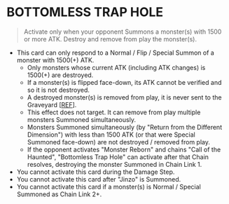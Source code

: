 
# BOTTOMLESS TRAP HOLE  
> Activate only when your opponent Summons a monster(s) with 1500 or more ATK. Destroy and remove from play the monster(s).

*   This card can only respond to a Normal / Flip / Special Summon of a monster with 1500(+) ATK.
    *   Only monsters whose current ATK (including ATK changes) is 1500(+) are destroyed.
    *   If a monster(s) is flipped face-down, its ATK cannot be verified and so it is not destroyed.
    *   A destroyed monster(s) is removed from play, it is never sent to the Graveyard \[[REF](https://www.pojo.biz/board/showthread.php?t=930293)\].
    *   This effect does not target. It can remove from play multiple monsters Summoned simultaneously.
    *   Monsters Summoned simultaneously (by "Return from the Different Dimension") with less than 1500 ATK (or that were Special Summoned face-down) are not destroyed / removed from play.
    *   If the opponent activates "Monster Reborn" and chains "Call of the Haunted", "Bottomless Trap Hole" can activate after that Chain resolves, destroying the monster Summoned in Chain Link 1.
*   You cannot activate this card during the Damage Step.
*   You cannot activate this card after "Jinzo" is Summoned.
*   You cannot activate this card if a monster(s) is Normal / Special Summoned as Chain Link 2+.

  